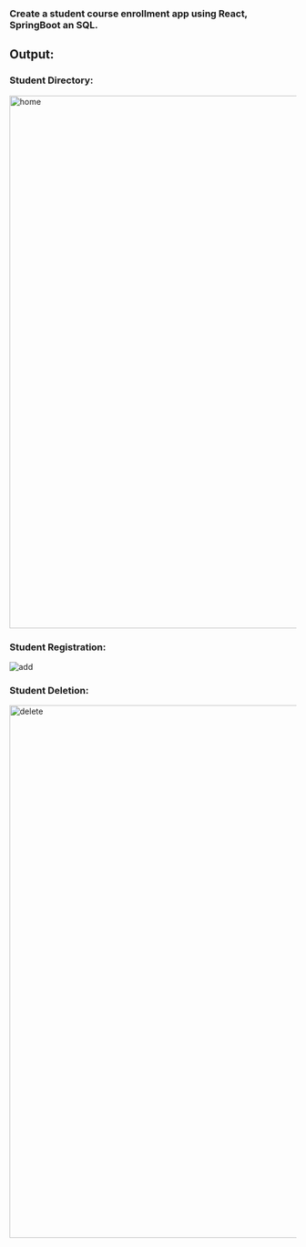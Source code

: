 ### Create a student course enrollment app using React, SpringBoot an SQL.

## Output:
### Student Directory:
<img width="935" alt="home" src="https://github.com/KeerthikaNagarajan/practical_fullstack/assets/93427089/ce3cce77-f1bb-4d5d-b51a-3f4e063bbf5d">


### Student Registration:
![add](https://github.com/KeerthikaNagarajan/practical_fullstack/assets/93427089/a55f63af-8942-4b35-b196-741f144d0745)


### Student Deletion:
<img width="935" alt="delete" src="https://github.com/KeerthikaNagarajan/practical_fullstack/assets/93427089/f9a4fe9a-9fb3-42ec-a0a2-4edbebe92bdd">
